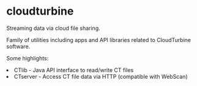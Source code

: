 # cloudturbine
Streaming data via cloud file sharing.

Family of utilities including apps and API libraries related to CloudTurbine software.

Some highlights:

<li>CTlib - Java API interface to read/write CT files
<li>CTserver - Access CT file data via HTTP (compatible with WebScan)



